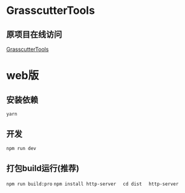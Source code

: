 # GrasscutterTools

## 原项目在线访问
[GrasscutterTools](https://wmn1525.github.io/grasscutterTools/dist/index.html#/start/holyrelic)


# web版
## 安装依赖
`
yarn
`

## 开发
`
npm run dev
`

## 打包build运行(推荐)
`
npm run build:pro
`
`
npm install http-server  
`
`
cd dist  
`
`
http-server
`
